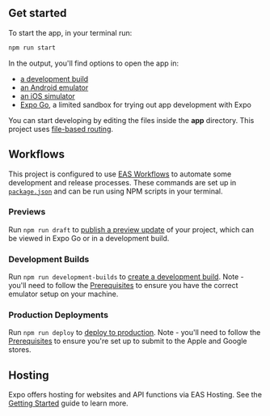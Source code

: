 ## Get started

To start the app, in your terminal run:

```bash
npm run start
```

In the output, you'll find options to open the app in:

- [a development build](https://docs.expo.dev/develop/development-builds/introduction/)
- [an Android emulator](https://docs.expo.dev/workflow/android-studio-emulator/)
- [an iOS simulator](https://docs.expo.dev/workflow/ios-simulator/)
- [Expo Go](https://expo.dev/go), a limited sandbox for trying out app development with Expo

You can start developing by editing the files inside the **app** directory. This project uses [file-based routing](https://docs.expo.dev/router/introduction).

## Workflows

This project is configured to use [EAS Workflows](https://docs.expo.dev/eas/workflows/get-started/) to automate some development and release processes. These commands are set up in [`package.json`](./package.json) and can be run using NPM scripts in your terminal.

### Previews

Run `npm run draft` to [publish a preview update](https://docs.expo.dev/eas/workflows/examples/publish-preview-update/) of your project, which can be viewed in Expo Go or in a development build.

### Development Builds

Run `npm run development-builds` to [create a development build](https://docs.expo.dev/eas/workflows/examples/create-development-builds/). Note - you'll need to follow the [Prerequisites](https://docs.expo.dev/eas/workflows/examples/create-development-builds/#prerequisites) to ensure you have the correct emulator setup on your machine.

### Production Deployments

Run `npm run deploy` to [deploy to production](https://docs.expo.dev/eas/workflows/examples/deploy-to-production/). Note - you'll need to follow the [Prerequisites](https://docs.expo.dev/eas/workflows/examples/deploy-to-production/#prerequisites) to ensure you're set up to submit to the Apple and Google stores.

## Hosting

Expo offers hosting for websites and API functions via EAS Hosting. See the [Getting Started](https://docs.expo.dev/eas/hosting/get-started/) guide to learn more.
